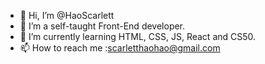 - 👋 Hi, I’m @HaoScarlett
- 👀 I’m a self-taught Front-End developer.
- 🌱 I’m currently learning HTML, CSS, JS, React and CS50. 
- 📫 How to reach me :scarletthaohao@gmail.com

<!---
HaoScarlett/HaoScarlett is a ✨ special ✨ repository because its `README.md` (this file) appears on your GitHub profile.
You can click the Preview link to take a look at your changes.
--->
